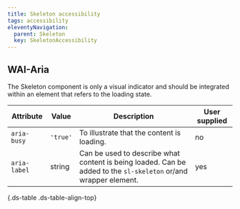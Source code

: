 ```yaml
---
title: Skeleton accessibility
tags: accessibility
eleventyNavigation:
  parent: Skeleton
  key: SkeletonAccessibility
---
```

<section>

## WAI-Aria

The Skeleton component is only a visual indicator and should be integrated within an element that refers to the loading state.

<div class="ds-table-wrapper">
  
|Attribute | Value | Description | User supplied <sl-icon name="info" aria-describedby="tooltip1" size="md"></sl-icon> |
|-|-|-|-|
|`aria-busy`|`'true'`|To illustrate that the content is loading.|no|
|`aria-label`	|string|Can be used to describe what content is being loaded. Can be added to the `sl-skeleton` or/and wrapper element. |yes|

{.ds-table .ds-table-align-top}

</div>

</section>

